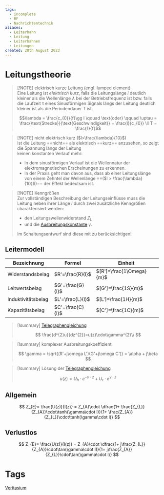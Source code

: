 ```yaml
---
tags:
  - incomplete
  - RF
  - Nachrichtentechnik
aliases:
  - Leiterbahn
  - Leitung
  - Leiterbahnen
  - Leitungen
created: 20th August 2023
---
```


# Leitungstheorie

> [!NOTE] elektrisch kurze Leitung (engl. lumped element)  
> Eine Leitung ist *elektrisch kurz*, falls die Leitungslänge $l$ deutlich kleiner als die Wellenlänge $\lambda$ bei der Betriebsfrequenz ist bzw. falls die Laufzeit $\uptau$ eines Sinusförmigen Signals längs der Leitung deutlich kleiner ist als die Periodendauer $T$ ist.  
>
> $$\lambda = \frac{c_{0}}{f}\gg l \qquad \text{oder} \qquad \uptau = \frac{\text{Strecke}}{\text{Geschwindigkeit}} = \frac{l}{c_{0}} \ll T = \frac{1}{f}$$

> [!NOTE] nicht elektrisch kurz ($l>\frac{\lambda}{10}$)  
> Ist die Leitung ==nicht== als elektrisch ==kurz== anzusehen, so zeigt die Spannung längs der Leitung  
keinen konstanten Verlauf mehr:
> - In dem sinusförmigen Verlauf ist die Wellennatur der elektromagnetischen Erscheinungen zu erkennen.
> - In der Praxis geht man davon aus, dass ab einer Leitungslänge von einem Zehntel der Wellenlänge ==($l > \frac{\lambda}{10}$)== der Effekt bedeutsam ist.

> [!NOTE] Kenngrößen  
> Zur vollständigen Beschreibung der Leitungseinflüsse muss die Leitung neben ihrer Länge $l$ durch zwei zusätzliche Kenngrößen charakterisiert werden:
> - den Leitungswellenwiderstand $Z_{L}$
> - und die [Ausbreitungskonstante](Telegraphengleichung.md) $\gamma$.
> 
> Im Schaltungsentwurf sind diese mit zu berücksichtigen!

## Leitermodell

| Bezeichnung        | Formel           | Einheit                  |
| ------------------ | ---------------- | ------------------------ |
| Widerstandsbelag   | $R'=\frac{R}{l}$ | $[R']=\frac{1\Omega}{m}$ |
| Leitwertsbelag     | $G'=\frac{G}{l}$ | $[G']=\frac{1S}{m}$      |
| Induktivitätsbelag | $L'=\frac{L}{l}$ | $[L']=\frac{1H}{m}$      |
| Kapazitätsbelag    | $C'=\frac{C}{l}$ | $[C']=\frac{1C}{m}$      | 

> [!summary] [Telegraphengleichung](Telegraphengleichung.md)
>
> $$
> \frac{d^{2}u}{dz^{2}}=u(z)\cdot\gamma^{2}\\
> $$

> [!summary] komplexer Ausbreitungskoeffizient
>
> $$
> \gamma = \sqrt{(R'+j\omega L')(G'+j\omega C')} = \alpha + j\beta
> $$

> [!summary] Lösung der [Telegraphengleichung](Telegraphengleichung.md)
>
> $$
> u(z)= U_{h}\cdot e^{-\gamma\cdot z}+ U_{r}\cdot e^{\gamma\cdot z}
> $$

## Allgemein

$$
Z_{E}= \frac{U(z)}{I(z)} = Z_{A}\cdot \dfrac{1+ \frac{Z_{L}}{Z_{A}}\cdot\tanh(\gamma\cdot l)}{1+ \frac{Z_{A}}{Z_{L}}\cdot\tanh(\gamma\cdot l)}
$$

## Verlustlos

$$
Z_{E}= \frac{U(z)}{I(z)} = Z_{A}\cdot \dfrac{1+ j\frac{Z_{L}}{Z_{A}}\cdot\tan(\gamma\cdot l)}{1+ j\frac{Z_{A}}{Z_{L}}\cdot\tan(\gamma\cdot l)}
$$

# Tags

[Veritasium](https://www.youtube.com/watch?v=oI_X2cMHNe0)